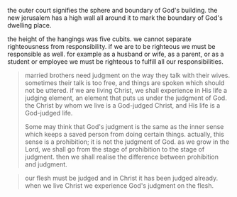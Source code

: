 the outer court signifies the sphere and boundary of God's building. the new jerusalem
has a high wall all around it to mark the boundary of God's dwelling place.

the height of the hangings was five cubits. we cannot separate righteousness from responsibility. if we are to be righteous we must be responsible as well. for example as a husband or wife, as a parent, or as a student or employee we must be righteous to fulfill all our responsibilities.

> married brothers need judgment on the way they talk with their wives. sometimes their talk is too free, and things are spoken which should not be uttered. if we are living Christ, we shall experience in His life a judging element, an element that puts us under the judgment of God. the Christ by whom we live is a God-judged Christ, and His life is a God-judged life.
>
> Some may think that God's judgment is the same as the inner sense which keeps a saved person from doing certain things. actually, this sense is a prohibition; it is not the judgment of God. as we grow in the Lord, we shall go from the stage of prohibition to the stage of judgment. then we shall realise the difference between prohibition and judgment.

> our flesh must be judged and in Christ it has been judged already. when we live Christ we experience God's judgment on the flesh.
